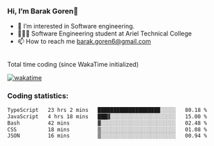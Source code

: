 ###  Hi, I’m Barak Goren👋
- 👀 I’m interested in Software engineering.
- 👨🏼‍🎓 Software Engineering student at Ariel Technical College
- 📫 How to reach me barak.goren6@gmail.com
##
Total time coding (since WakaTime initialized)

[![wakatime](https://wakatime.com/badge/user/5cc5ec80-a806-4ca2-a704-db29274e48cd.svg)](https://wakatime.com/@5cc5ec80-a806-4ca2-a704-db29274e48cd)

   
### Coding statistics:

<!--START_SECTION:waka-->

```txt
TypeScript   23 hrs 2 mins   ████████████████████░░░░░   80.18 %
JavaScript   4 hrs 18 mins   ███▓░░░░░░░░░░░░░░░░░░░░░   15.00 %
Bash         42 mins         ▓░░░░░░░░░░░░░░░░░░░░░░░░   02.48 %
CSS          18 mins         ▒░░░░░░░░░░░░░░░░░░░░░░░░   01.08 %
JSON         16 mins         ▒░░░░░░░░░░░░░░░░░░░░░░░░   00.94 %
```

<!--END_SECTION:waka-->

<!---
barakgoren/barakgoren is a ✨ special ✨ repository because its `README.md` (this file) appears on your GitHub profile.
You can click the Preview link to take a look at your changes.
--->
